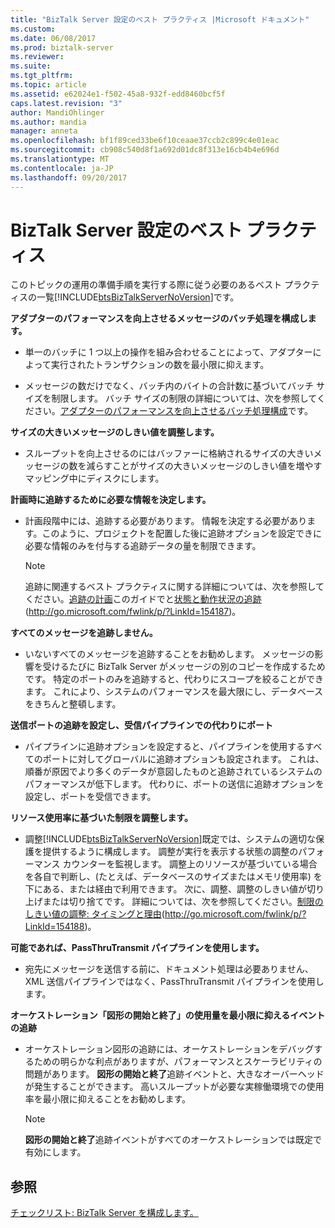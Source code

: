 ```yaml
---
title: "BizTalk Server 設定のベスト プラクティス |Microsoft ドキュメント"
ms.custom: 
ms.date: 06/08/2017
ms.prod: biztalk-server
ms.reviewer: 
ms.suite: 
ms.tgt_pltfrm: 
ms.topic: article
ms.assetid: e62024e1-f502-45a8-932f-edd8460bcf5f
caps.latest.revision: "3"
author: MandiOhlinger
ms.author: mandia
manager: anneta
ms.openlocfilehash: bf1f89ced33be6f10ceaae37ccb2c899c4e01eac
ms.sourcegitcommit: cb908c540d8f1a692d01dc8f313e16cb4b4e696d
ms.translationtype: MT
ms.contentlocale: ja-JP
ms.lasthandoff: 09/20/2017
---
```

# <a name="best-practices-for-biztalk-server-settings"></a>BizTalk Server 設定のベスト プラクティス
このトピックの運用の準備手順を実行する際に従う必要のあるベスト プラクティスの一覧[!INCLUDE[btsBizTalkServerNoVersion](../includes/btsbiztalkservernoversion-md.md)]です。  
  
 **アダプターのパフォーマンスを向上させるメッセージのバッチ処理を構成します。**  
  
-   単一のバッチに 1 つ以上の操作を組み合わせることによって、アダプターによって実行されたトランザクションの数を最小限に抑えます。  
  
-   メッセージの数だけでなく、バッチ内のバイトの合計数に基づいてバッチ サイズを制限します。 バッチ サイズの制限の詳細については、次を参照してください。[アダプターのパフォーマンスを向上させるバッチ処理構成](../technical-guides/configuring-batching-to-improve-adapter-performance.md)です。  
  
 **サイズの大きいメッセージのしきい値を調整します。**  
  
-   スループットを向上させるのにはバッファーに格納されるサイズの大きいメッセージの数を減らすことがサイズの大きいメッセージのしきい値を増やすマッピング中にディスクにします。  
  
 **計画時に追跡するために必要な情報を決定します。**  
  
-   計画段階中には、追跡する必要があります。 情報を決定する必要があります。このように、プロジェクトを配置した後に追跡オプションを設定できに必要な情報のみを付与する追跡データの量を制限できます。  
  
    > [!NOTE]  
    >  追跡に関連するベスト プラクティスに関する詳細については、次を参照してください。[追跡の計画](../technical-guides/planning-for-tracking.md)このガイドでと[状態と動作状況の追跡](http://go.microsoft.com/fwlink/p/?LinkId=154187)(http://go.microsoft.com/fwlink/p/?LinkId=154187)。  
  
 **すべてのメッセージを追跡しません。**  
  
-   いないすべてのメッセージを追跡することをお勧めします。 メッセージの影響を受けるたびに BizTalk Server がメッセージの別のコピーを作成するためです。 特定のポートのみを追跡すると、代わりにスコープを絞ることができます。 これにより、システムのパフォーマンスを最大限にし、データベースをきちんと整頓します。  
  
 **送信ポートの追跡を設定し、受信パイプラインでの代わりにポート**  
  
-   パイプラインに追跡オプションを設定すると、パイプラインを使用するすべてのポートに対してグローバルに追跡オプションも設定されます。 これは、順番が原因でより多くのデータが意図したものと追跡されているシステムのパフォーマンスが低下します。 代わりに、ポートの送信に追跡オプションを設定し、ポートを受信できます。  
  
 **リソース使用率に基づいた制限を調整します。**  
  
-   調整[!INCLUDE[btsBizTalkServerNoVersion](../includes/btsbiztalkservernoversion-md.md)]既定では、システムの適切な保護を提供するように構成します。 調整が実行を表示する状態の調整のパフォーマンス カウンターを監視します。 調整上のリソースが基づいている場合を各自で判断し、(たとえば、データベースのサイズまたはメモリ使用率) を下にある、または経由で利用できます。 次に、調整、調整のしきい値が切り上げまたは切り捨てです。 詳細については、次を参照してください。[制限のしきい値の調整: タイミングと理由](http://go.microsoft.com/fwlink/p/?LinkId=154188)(http://go.microsoft.com/fwlink/p/?LinkId=154188)。  
  
 **可能であれば、PassThruTransmit パイプラインを使用します。**  
  
-   宛先にメッセージを送信する前に、ドキュメント処理は必要ありません、XML 送信パイプラインではなく、PassThruTransmit パイプラインを使用します。  
  
 **オーケストレーション「図形の開始と終了」の使用量を最小限に抑えるイベントの追跡**  
  
-   オーケストレーション図形の追跡には、オーケストレーションをデバッグするための明らかな利点がありますが、パフォーマンスとスケーラビリティの問題があります。 **図形の開始と終了**追跡イベントと、大きなオーバーヘッドが発生することができます。 高いスループットが必要な実稼働環境での使用率を最小限に抑えることをお勧めします。  
  
    > [!NOTE]  
    >  **図形の開始と終了**追跡イベントがすべてのオーケストレーションでは既定で有効にします。  
  
## <a name="see-also"></a>参照  
 [チェックリスト: BizTalk Server を構成します。](../technical-guides/checklist-configuring-biztalk-server.md)